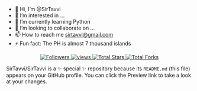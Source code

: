 - 👋 Hi, I’m @SirTavvi
- 👀 I’m interested in ...
- 🌱 I’m currently learning Python 
- 💞️ I’m looking to collaborate on ...
- 📫 How to reach me sirtavvi@gmail.com
- ⚡ Fun fact: The PH is almost 7 thousand islands

<p align="center">
  <a href="https://github.com/SirTavvi?tab=followers">
    <img alt="Followers" title="Follow me on Github" src="https://custom-icon-badges.herokuapp.com/github/followers/SirTavvi?color=236ad3&labelColor=1155ba&style=flat-square&label=Follow&logo=person-add&logoColor=white&v=42"/>
  </a>
  <a href="https://github.com/SirTavvi/Simple-View-Counter">
    <img alt="views" title="GitHub profile views" src="https://komarev.com/ghpvc/?username=SirTavvi&style=flat-square&color=lightgrey"/>
  </a>
  <a href="https://github.com/SirTavvi?tab=repositories&sort=stargazers">
    <img alt="Total Stars" title="Total Stars on GitHub" src="https://custom-icon-badges.herokuapp.com/badge/dynamic/json?logo=star&host=formatted-dynamic-badges.herokuapp.com&formatter=metric&style=flat-square&label=Stars&color=55960c&labelColor=488207&query=$.stars&url=https://api.github-star-counter.workers.dev/user/SirTavvi&v=42"/>
  </a>
  <a href="https://github.com/SirTavvi?tab=repositories&sort=stargazers">
    <img alt="Total Forks" title="Total Forks on GitHub" src="https://custom-icon-badges.herokuapp.com/badge/dynamic/json?logo=fork&host=formatted-dynamic-badges.herokuapp.com&formatter=metric&style=flat-square&color=ff0013&labelColor=ae1206&label=Forks&query=$.forks&url=https://api.github-star-counter.workers.dev/user/SirTavvi&v=42"/>
  </a>
</p>

SirTavvi/SirTavvi is a ✨ special ✨ repository because its `README.md` (this file) appears on your GitHub profile.
You can click the Preview link to take a look at your changes.

